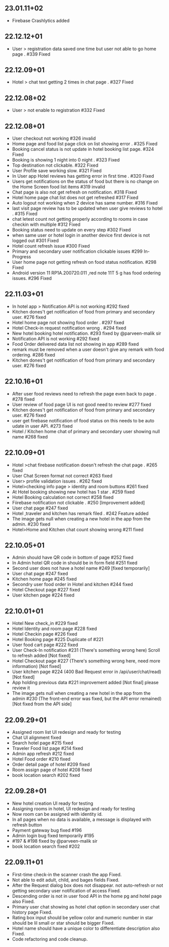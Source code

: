 ## 23.01.11+02
- Firebase Crashlytics added

## 22.12.12+01
- User > registration data saved one time but user not able to go home page . #339 Fixed

## 22.12.09+01
- Hotel > chat text getting 2 times in chat page . #327 Fixed

## 22.12.08+02
- User > not enable to registration #332 Fixed

## 22.12.08+01
- User checkout not working #326 invalid
- Home page and food list page click on list showing error . #325 Fixed
- Booking cancel status is not update in hotel booking list page. #324 Fixed
- Booking is showing 1 night into 0 night . #323 Fixed
- Top destination not clickable. #322 Fixed
- User Profile save working slow. #321 Fixed
- In User app Hotel reviews has getting error in first time . #320 Fixed
- Users get notifications on the status of food but there is no change on the Home Screen food list items #319 invalid
- Chat page is also not get refresh on notification. #318 Fixed
- Hotel home page chat list does not get refreshed #317 Fixed
- Auto logout not working when 2 device has same number. #316 Fixed
- last visit page review has to be updated when user give reviews to hotel . #315 Fixed
- chat letest count not getting properly according to rooms in case checkin with multiple #312 Fixed
- Booking status need to update on every step #302 Fixed
- when same user or hotel login in another device first device is not logged out #301 Fixed
- Hotel count refresh issue #300 Fixed
- Primary and secondary user notification clickable issues #299 In-Progress
- User home page not getting refresh on food status notification. #298 Fixed
- Android version 11 RP1A.200720.011 ,red note 11T 5 g has food ordering issues. #296 Fixed

## 22.11.03+01
- In hotel app > Notification API is not working #292 fixed
- Kitchen dones't get notification of food from primary and secondary user. #276 fixed
- Hotel home page not showing food order . #297 fixed
- Hotel Check-in request notification wrong . #294 fixed
- New hotel booking hotel notification. #293 fixed by @parveen-malik sir
- Notification API is not working #292 fixed
- Food Order delivered data list not showing in app #289 fixed
- remark must be removed when a user doesn't give any remark with food ordering. #286 fixed
- Kitchen dones't get notification of food from primary and secondary user. #276 fixed

## 22.10.16+01
- After user food reviews need to refresh the page even back to page . #278 fixed
- User review of food page UI is not good need to review #277 fixed
- Kitchen dones't get notification of food from primary and secondary user. #276 fixed
- user get firebase notification of food status on this needs to be auto udate in user API. #273 fixed
- Hotel / Kitchen home chat of primary and secondary user showing null name #268 fixed

## 22.10.09+01
- Hotel >chat firebase notification doesn't refresh the chat page . #265 fixed
- User Chat Screen format not correct #263 fixed
- User> profile validation issues . #262 fixed
- Hotel>checking info page > identity and room buttons #261 fixed
- At Hotel booking showing new hotel has 1 star . #259 fixed
- Hotel Booking calculation not correct #258 fixed
- Fiirebase notification not clickable . #250 [Improvement added]
- User chat page #247 fixed
- Hotel ,traveler and kitchen has remark filed . #242 Feature added
- The image gets null when creating a new hotel in the app from the admin. #230 fixed
- Hotel>Home and Kitchen chat count showing wrong #211 fixed

## 22.10.05+01
- Admin should have QR code in bottom of page #252 fixed
- In Admin hotel QR code in should be in form field #251 fixed
- Second user does not have a hotel name #249 [fixed temporarily]
- User chat page #247 fixed
- Kitchen home page #245 fixed
- Secondry user food order in Hotel and kitchen #244 fixed
- Hotel Checkout page #227 fixed
- User kitchen page #224 fixed

## 22.10.01+01
- Hotel New check_in #229 fixed
- Hotel Identity and room page #228 fixed
- Hotel Checkin page #226 fixed
- Hotel Booking page #225 Duplicate of #221
- User food cart page #222 fixed
- User Check-In notification #231 (There's something wrong here) Scroll to refresh added [Not fixed]
- Hotel Checkout page #227 (There's something wrong here, need more information) [Not fixed]
- User kitchen page #224 (400 Bad Request error in /api/user/chat/read) [Not fixed]
- App holding previous data #221 improvement added [Not final] please review it
- The image gets null when creating a new hotel in the app from the admin #230 (The front-end error was fixed, but the API error remained) [Not fixed from the API side]

## 22.09.29+01
- Assigned room list UI redesign and ready for testing
- Chat UI alignment fixed
- Search hotel page #215 fixed
- Traveler Food list page #214 fixed
- Admin app refresh #212 fixed
- Hotel Food order #210 fixed
- Order detail page of hotel #209 fixed
- Room assign page of hotel #208 fixed
- book location search #202 fixed

## 22.09.28+01
- New hotel creation UI ready for testing
- Assigning rooms in hotel, UI redesign and ready for testing
- Now room can be assigned with identity id.
- In all pages when no data is available, a message is displayed with refresh button
- Payment gateway bug fixed #196
- Admin login bug fixed temporarily #195
- #197 & #198 fixed by @parveen-malik sir
- book location search fixed #202

## 22.09.11+01
- First-time check-in the scanner crash  the app Fixed.
- Not able to edit adult, child, and bages fields Fixed.
- After the Request dialog box does not disappear. not auto-refresh or not getting secondary user notification of access Fixed.
- Descending order is not in user food API in the home pg and hotel page also Fixed.
- Primary user chat showing as hotel chat option in secondary user chat history page Fixed.
- Rating box input should be yellow color and numeric number in star should be lil small or star should be bigger Fixed.
- Hotel name should have a unique color to differentiate description also Fixed.
- Code refactoring and code cleanup.
